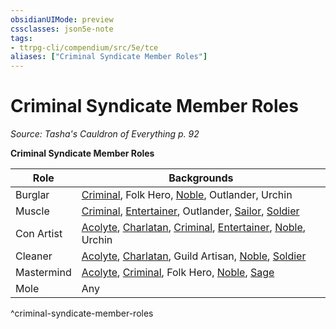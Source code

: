 ```yaml
---
obsidianUIMode: preview
cssclasses: json5e-note
tags:
- ttrpg-cli/compendium/src/5e/tce
aliases: ["Criminal Syndicate Member Roles"]
---
```

# Criminal Syndicate Member Roles
*Source: Tasha's Cauldron of Everything p. 92* 

**Criminal Syndicate Member Roles**

| Role | Backgrounds |
|------|-------------|
| Burglar | [Criminal](3-Compendium/backgrounds/criminal-xphb.md), Folk Hero, [Noble](3-Compendium/backgrounds/noble-xphb.md), Outlander, Urchin |
| Muscle | [Criminal](3-Compendium/backgrounds/criminal-xphb.md), [Entertainer](3-Compendium/backgrounds/entertainer-xphb.md), Outlander, [Sailor](3-Compendium/backgrounds/sailor-xphb.md), [Soldier](3-Compendium/backgrounds/soldier-xphb.md) |
| Con Artist | [Acolyte](3-Compendium/backgrounds/acolyte-xphb.md), [Charlatan](3-Compendium/backgrounds/charlatan-xphb.md), [Criminal](3-Compendium/backgrounds/criminal-xphb.md), [Entertainer](3-Compendium/backgrounds/entertainer-xphb.md), [Noble](3-Compendium/backgrounds/noble-xphb.md), Urchin |
| Cleaner | [Acolyte](3-Compendium/backgrounds/acolyte-xphb.md), [Charlatan](3-Compendium/backgrounds/charlatan-xphb.md), Guild Artisan, [Noble](3-Compendium/backgrounds/noble-xphb.md), [Soldier](3-Compendium/backgrounds/soldier-xphb.md) |
| Mastermind | [Acolyte](3-Compendium/backgrounds/acolyte-xphb.md), [Criminal](3-Compendium/backgrounds/criminal-xphb.md), Folk Hero, [Noble](3-Compendium/backgrounds/noble-xphb.md), [Sage](3-Compendium/backgrounds/sage-xphb.md) |
| Mole | Any |
^criminal-syndicate-member-roles
